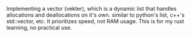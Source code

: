 Implementing a vector (vekter), which is a dynamic list that handles allocations and deallocations on it's own. similar to python's list, c++'s std::vector, etc.
It prioritizes speed, not RAM usage.
This is for my rust learning, no practical use.
